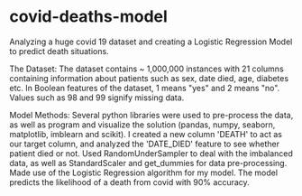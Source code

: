 # covid-deaths-model
Analyzing a huge covid 19 dataset and creating a Logistic Regression Model to predict death situations.

The Dataset: The dataset contains ~ 1,000,000 instances with 21 columns containing information about patients such as sex, date died, age, diabetes etc. In  Boolean features of the dataset, 1 means "yes" and 2 means "no". Values such as 98 and 99 signify missing data.

Model Methods: Several python libraries were used to pre-process the data, as well as program and visualize the solution (pandas, numpy, seaborn, matplotlib, imblearn and scikit). I created a new column 'DEATH' to act as our target column, and analyzed the 'DATE_DIED' feature to see whether patient died or not. Used RandomUnderSampler to deal with the imbalanced data, as well as StandardScaler and get_dummies for data pre-processing. Made use of the Logistic Regression algorithm for my model. The model predicts the likelihood of a death from covid with 90% accuracy.
